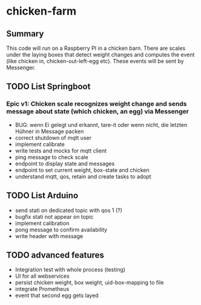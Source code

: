 # chicken-farm

## Summary

This code will run on a Raspberry PI in a chicken barn. There are scales under the laying boxes that detect weight changes and computes the event (like chicken in, chicken-out-left-egg etc). These events will be sent by Messenger.

## TODO List Springboot

### Epic v1: Chicken scale recognizes weight change and sends message about state (which chicken, an egg) via Messenger

* BUG: wenn Ei gelegt und erkannt, tare-it oder wenn nicht, die letzten Hühner in Message packen
* correct shutdown of mqtt user
* implement calibrate
* write tests and mocks for mqtt client
* ping message to check scale
* endpoint to display state and messages
* endpoint to set current weight, box-state and chicken
* understand mqtt, qos, retain and create tasks to adopt


## TODO List Arduino

* send stati on dedicated topic with qos 1 (?)
* bugfix stati not appear on topic
* implement calibration
* pong message to confirm availability
* write header with message




## TODO advanced features

* Integration test with whole process (testing)
* UI for all webservices
* persist chicken weight, box weight, uid-box-mapping to file
* integrate Prometheus
* event that second egg gets layed
